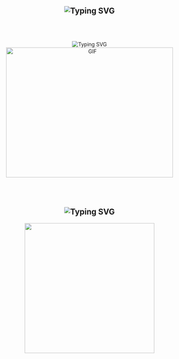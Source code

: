 <h2>
  <div align="center">
  <img align="center" src="https://readme-typing-svg.demolab.com?font=Acme&center=true&size=35&pause=1000&color=007BFF&background=FF4CC600&width=555&lines=Hola%2C+Soy+Mattew's+%F0%9F%91%8B;Bienvenidos++A+Mi+Perfil+De+Github!" alt="Typing SVG" />
</div>
</h2> 

<br>
<br>
<br>

<div align="center">

  <img src="https://readme-typing-svg.demolab.com?font=Acme&size=35&color=FFFFFFFF&center=true&background=FF4CC600&multiline=true&duration=2000&width=555&height=400&lines=Actualmente+soy+estudiante+de+;Desarrollo+de+Software%2C+;me+gustan+mucho+los+algoritmos%2C;la+programaci%C3%B3n+y+la+tecnolog%C3%ADa!;;Mi+objetivo+es+lograr;convertirme+en+un+;Desarrollador+Full-Stack." alt="Typing SVG"/>
  </div>

<div align="center">
<img  align="center" height="350" width="450" alt="GIF" src="https://media.giphy.com/media/SWoSkN6DxTszqIKEqv/giphy.gif">
</div>

<br>
<br>
<br>
 
<h2 align="center">
  <img src="https://readme-typing-svg.demolab.com?font=Acme&size=35&duration=2000&pause=1000&color=007BFF&background=FF4CC600&center=true&multiline=true&width=555&lines=Tecnolog%C3%ADas+En+Formaci%C3%B3n" alt="Typing SVG" />
</h2> 
<p align="center">
<img width="350px"  src="https://skillicons.dev/icons?i=py,django,java,js,html,css,cpp,nodejs,postgres,mysql,git,vscode,boostrap,&perline=4"  />
</p>
<br />
